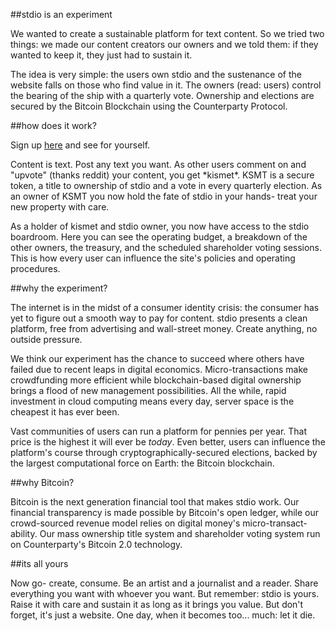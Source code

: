 ##stdio is an experiment
<p>
We wanted to create a sustainable platform for text content. So we tried two things: we made our content creators our owners and we told them: if they wanted to keep it, they just had to sustain it.
</p>
<p>
The idea is very simple: the users own stdio and the sustenance of the website falls on those who find value in it. The owners (read: users) control the bearing of the ship with a quarterly vote. Ownership and elections are secured by the Bitcoin Blockchain using the Counterparty Protocol.
</p>
##how does it work?
<p>
Sign up <a href="http://stdio.io/#!/signup">here</a> and see for yourself.
</p>
<p>
Content is text. Post any text you want. As other users comment on and "upvote" (thanks reddit) your content, you get *kismet*. KSMT is a secure token, a title to ownership of stdio and a vote in every quarterly election. As an owner of KSMT you now hold the fate of stdio in your hands- treat your new property with care.
</p>
<p>
As a holder of kismet and stdio owner, you now have access to the stdio boardroom. Here you can see the operating budget, a breakdown of the other owners, the treasury, and the scheduled shareholder voting sessions. This is how every user can influence the site's policies and operating procedures.
</p>
##why the experiment?
<p>
The internet is in the midst of a consumer identity crisis: the consumer has yet to figure out a smooth way to pay for content. stdio presents a clean platform, free from advertising and wall-street money. Create anything, no outside pressure.
</p>
<p>
We think our experiment has the chance to succeed where others have failed due to recent leaps in digital economics. Micro-transactions make crowdfunding more efficient while blockchain-based digital ownership brings a flood of new management possibilities. All the while, rapid investment in cloud computing means every day, server space is the cheapest it has ever been.
</p>
<p>
Vast communities of users can run a platform for pennies per year. That price is the highest it will ever be <i>today</i>. Even better, users can influence the platform's course through cryptographically-secured elections, backed by the largest computational force on Earth: the Bitcoin blockchain.
</p>
##why Bitcoin?
<p>
Bitcoin is the next generation financial tool that makes stdio work. Our financial transparency is made possible by Bitcoin's open ledger, while our crowd-sourced revenue model relies on digital money's micro-transact-ability. Our mass ownership title system and shareholder voting system run on Counterparty's Bitcoin 2.0 technology.
</p>
##its all yours
<p>
Now go- create, consume. Be an artist and a journalist and a reader. Share everything you want with whoever you want. But remember: stdio is yours. Raise it with care and sustain it as long as it brings you value. But don't forget, it's just a website. One day, when it becomes too... much: let it die.
</p>
